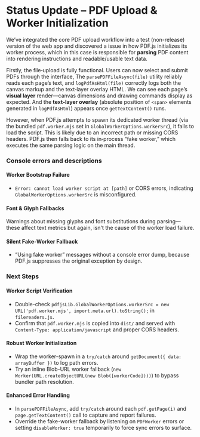 # Status Update – PDF Upload & Worker Initialization

We’ve integrated the core PDF upload workflow into a test (non-release) version of the web app and discovered a issue in how PDF.js initializes its worker process, which in this case is responsible for **parsing** PDF content into rendering instructions and readable/usable text data.

Firstly, the file‐upload is fully functional. Users can now select and submit PDFs through the interface, The `parsePDFFileAsync(file)` utility reliably reads each page’s text, and `logPdfAsHtml(file)` correctly logs both the canvas markup and the text‐layer overlay HTML. We can see each page’s **visual layer** render—canvas dimensions and drawing commands display as expected. And the **text‐layer overlay** (absolute position of `<span>` elements generated in `logPdfAsHtml`) appears once `getTextContent()` runs.

However, when PDF.js attempts to spawn its dedicated worker thread (via the bundled `pdf.worker.mjs` set in `GlobalWorkerOptions.workerSrc`), it fails to load the script. This is likely due to an incorrect path or missing CORS headers. PDF.js then falls back to its in‐process “fake worker,” which executes the same parsing logic on the main thread.

### Console errors and descriptions 

#### Worker Bootstrap Failure  
- `Error: cannot load worker script at [path]` or CORS errors, indicating `GlobalWorkerOptions.workerSrc` is misconfigured.  
#### Font & Glyph Fallbacks 
  Warnings about missing glyphs and font substitutions during parsing—these affect text metrics but again, isn't the cause of the worker load failure.  
#### Silent Fake‐Worker Fallback 
- “Using fake worker” messages without a console error dump, because PDF.js suppresses the original exception by design.

### Next Steps

#### Worker Script Verification
- Double-check `pdfjsLib.GlobalWorkerOptions.workerSrc = new URL('pdf.worker.mjs', import.meta.url).toString();` in `filereaders.js`.  
- Confirm that `pdf.worker.mjs` is copied into `dist/` and served with `Content-Type: application/javascript` and proper CORS headers.  
#### Robust Worker Initialization  
- Wrap the worker-spawn in a `try/catch` around `getDocument({ data: arrayBuffer })` to log path errors.  
- Try an inline Blob-URL worker fallback (`new Worker(URL.createObjectURL(new Blob([workerCode])))`) to bypass bundler path resolution.  
#### Enhanced Error Handling 
- In `parsePDFFileAsync`, add `try/catch` around each `pdf.getPage(i)` and `page.getTextContent()` call to capture and report failures.  
- Override the fake-worker fallback by listening on `PDFWorker` errors or setting `disableWorker: true` temporarily to force sync errors to surface.
